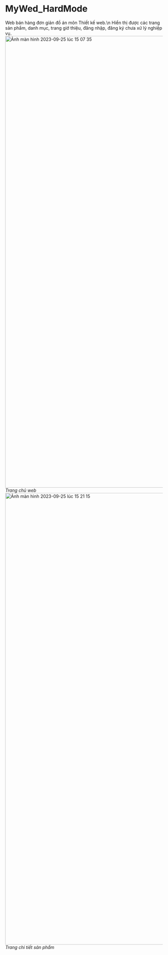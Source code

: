 # MyWed_HardMode
<a>Web bán hàng đơn giản đồ án môn Thiết kế web.\n<a>
Hiển thị được các trang sản phẩm, danh mục, trang giớ thiệu, đăng nhập, đăng ký chưa xử lý nghiệp vụ.
<img width="1440" alt="Ảnh màn hình 2023-09-25 lúc 15 07 35" src="https://github.com/KTHanie/MyWed_HardMode/assets/107312414/b0820cf4-fc6e-4ba2-a0fb-fcc3a515de71">
*Trang chủ web*
<img width="1440" alt="Ảnh màn hình 2023-09-25 lúc 15 21 15" src="https://github.com/KTHanie/MyWed_HardMode/assets/107312414/b0406108-9eb1-4efe-8bde-8bbb52cb1b45">
*Trang chi tiết sản phẩm*
